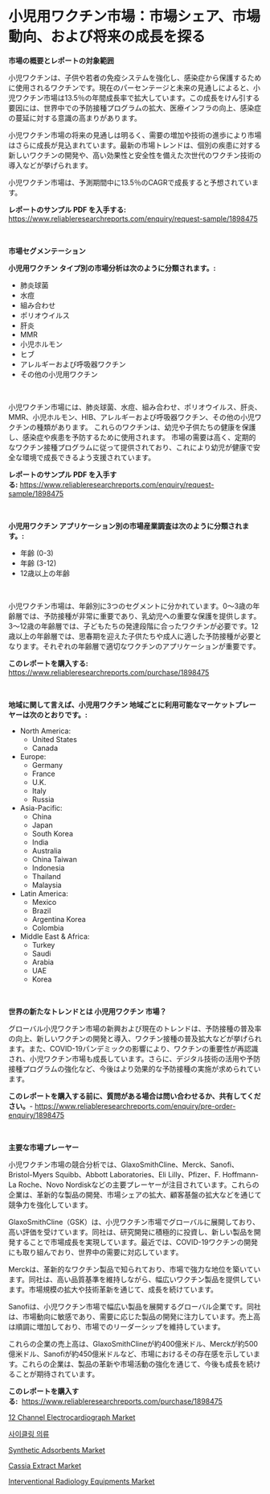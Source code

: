 <p><h1>小児用ワクチン市場：市場シェア、市場動向、および将来の成長を探る</h1></p><p><strong>市場の概要とレポートの対象範囲</strong></p>
<p><p>小児ワクチンは、子供や若者の免疫システムを強化し、感染症から保護するために使用されるワクチンです。現在のパーセンテージと未来の見通しによると、小児ワクチン市場は13.5％の年間成長率で拡大しています。この成長をけん引する要因には、世界中での予防接種プログラムの拡大、医療インフラの向上、感染症の蔓延に対する意識の高まりがあります。</p><p>小児ワクチン市場の将来の見通しは明るく、需要の増加や技術の進歩により市場はさらに成長が見込まれています。最新の市場トレンドは、個別の疾患に対する新しいワクチンの開発や、高い効果性と安全性を備えた次世代のワクチン技術の導入などが挙げられます。</p><p>小児ワクチン市場は、予測期間中に13.5％のCAGRで成長すると予想されています。</p></p>
<p><strong>レポートのサンプル PDF を入手する:</strong> <a href="https://www.reliableresearchreports.com/enquiry/request-sample/1898475">https://www.reliableresearchreports.com/enquiry/request-sample/1898475</a></p>
<p>&nbsp;</p>
<p><strong>市場セグメンテーション</strong></p>
<p><strong>小児用ワクチン タイプ別の市場分析は次のように分類されます。:</strong></p>
<p><ul><li>肺炎球菌</li><li>水痘</li><li>組み合わせ</li><li>ポリオウイルス</li><li>肝炎</li><li>MMR</li><li>小児ホルモン</li><li>ヒブ</li><li>アレルギーおよび呼吸器ワクチン</li><li>その他の小児用ワクチン</li></ul></p>
<p>&nbsp;</p>
<p><p>小児ワクチン市場には、肺炎球菌、水痘、組み合わせ、ポリオウイルス、肝炎、MMR、小児ホルモン、HIB、アレルギーおよび呼吸器ワクチン、その他の小児ワクチンの種類があります。 これらのワクチンは、幼児や子供たちの健康を保護し、感染症や疾患を予防するために使用されます。 市場の需要は高く、定期的なワクチン接種プログラムに従って提供されており、これにより幼児が健康で安全な環境で成長できるよう支援されています。</p></p>
<p><strong>レポートのサンプル PDF を入手する:</strong>&nbsp;<a href="https://www.reliableresearchreports.com/enquiry/request-sample/1898475">https://www.reliableresearchreports.com/enquiry/request-sample/1898475</a></p>
<p>&nbsp;</p>
<p><strong> 小児用ワクチン アプリケーション別の市場産業調査は次のように分類されます。:</strong></p>
<p><ul><li>年齢 (0-3)</li><li>年齢 (3-12)</li><li>12歳以上の年齢</li></ul></p>
<p>&nbsp;</p>
<p><p>小児ワクチン市場は、年齢別に3つのセグメントに分かれています。0〜3歳の年齢層では、予防接種が非常に重要であり、乳幼児への重要な保護を提供します。3〜12歳の年齢層では、子どもたちの発達段階に合ったワクチンが必要です。12歳以上の年齢層では、思春期を迎えた子供たちや成人に適した予防接種が必要となります。それぞれの年齢層で適切なワクチンのアプリケーションが重要です。</p></p>
<p><strong>このレポートを購入する:</strong>&nbsp; <a href="https://www.reliableresearchreports.com/purchase/1898475">https://www.reliableresearchreports.com/purchase/1898475</a></p>
<p>&nbsp;</p>
<p><strong>地域に関して言えば、小児用ワクチン 地域ごとに利用可能なマーケットプレーヤーは次のとおりです。:</strong></p>
<p><ul>
    <li>
        North America:
        <ul>
            <li>United States</li>
            <li>Canada</li>
        </ul>
    </li>
    <li>
        Europe:
        <ul>
            <li>Germany</li>
            <li>France</li>
            <li>U.K.</li>
            <li>Italy</li>
            <li>Russia</li>
        </ul>
    </li>
    <li>
        Asia-Pacific:
        <ul>
            <li>China</li>
            <li>Japan</li>
            <li>South Korea</li>
            <li>India</li>
            <li>Australia</li>
            <li>China Taiwan</li>
            <li>Indonesia</li>
            <li>Thailand</li>
            <li>Malaysia</li>
        </ul>
    </li>
    <li>
        Latin America:
        <ul>
            <li>Mexico</li>
            <li>Brazil</li>
            <li>Argentina Korea</li>
            <li>Colombia</li>
        </ul>
    </li>
    <li>
        Middle East & Africa:
        <ul>
            <li>Turkey</li>
            <li>Saudi</li>
            <li>Arabia</li>
            <li>UAE</li>
            <li>Korea</li>
        </ul>
    </li>
    </ul></p>
<p>&nbsp;</p>
<p><strong>世界の新たなトレンドとは 小児用ワクチン 市場？</strong></p>
<p><p>グローバル小児ワクチン市場の新興および現在のトレンドは、予防接種の普及率の向上、新しいワクチンの開発と導入、ワクチン接種の普及拡大などが挙げられます。また、COVID-19パンデミックの影響により、ワクチンの重要性が再認識され、小児ワクチン市場も成長しています。さらに、デジタル技術の活用や予防接種プログラムの強化など、今後はより効果的な予防接種の実施が求められています。</p></p>
<p><strong>このレポートを購入する前に、質問がある場合は問い合わせるか、共有してください。</strong>- <a href="https://www.reliableresearchreports.com/enquiry/pre-order-enquiry/1898475">https://www.reliableresearchreports.com/enquiry/pre-order-enquiry/1898475</a></p>
<p>&nbsp;</p>
<p><strong>主要な市場プレーヤー</strong></p>
<p><p>小児ワクチン市場の競合分析では、GlaxoSmithCline、Merck、Sanofi、Bristol-Myers Squibb、Abbott Laboratories、Eli Lilly、Pfizer、F. Hoffmann-La Roche、Novo Nordiskなどの主要プレーヤーが注目されています。これらの企業は、革新的な製品の開発、市場シェアの拡大、顧客基盤の拡大などを通じて競争力を強化しています。</p><p>GlaxoSmithCline（GSK）は、小児ワクチン市場でグローバルに展開しており、高い評価を受けています。同社は、研究開発に積極的に投資し、新しい製品を開発することで市場成長を実現しています。最近では、COVID-19ワクチンの開発にも取り組んでおり、世界中の需要に対応しています。</p><p>Merckは、革新的なワクチン製品で知られており、市場で強力な地位を築いています。同社は、高い品質基準を維持しながら、幅広いワクチン製品を提供しています。市場規模の拡大や技術革新を通じて、成長を続けています。</p><p>Sanofiは、小児ワクチン市場で幅広い製品を展開するグローバル企業です。同社は、市場動向に敏感であり、需要に応じた製品の開発に注力しています。売上高は順調に増加しており、市場でのリーダーシップを維持しています。</p><p>これらの企業の売上高は、GlaxoSmithClineが約400億米ドル、Merckが約500億米ドル、Sanofiが約450億米ドルなど、市場におけるその存在感を示しています。これらの企業は、製品の革新や市場活動の強化を通じて、今後も成長を続けることが期待されています。</p></p>
<p><strong>このレポートを購入する:</strong>&nbsp;&nbsp;<a href="https://www.reliableresearchreports.com/purchase/1898475">https://www.reliableresearchreports.com/purchase/1898475</a></p>
<p><p><a href="https://issuu.com/reportprime-2/docs/12-channel-electrocardiograph-market-size-2030.ppt">12 Channel Electrocardiograph Market</a></p><p><a href="https://medium.com/@kellylyncyh543964/%EC%82%AC%EC%9D%B4%ED%81%B4%EB%A7%81-%EC%9D%98%EB%A5%98-%EC%8B%9C%EC%9E%A5-%EA%B7%9C%EB%AA%A8%EB%8A%94-%EA%B8%80%EB%A1%9C%EB%B2%8C-%EC%82%B0%EC%97%85%EC%97%90%EC%84%9C-%EC%B5%9C%EC%83%81%EC%9D%98-%EB%A7%88%EC%BC%80%ED%8C%85-%EC%B1%84%EB%84%90%EC%9D%84-%EB%B3%B4%EC%97%AC%EC%A4%8D%EB%8B%88%EB%8B%A4-e8f408bac979">사이클링 의류</a></p><p><a href="https://zircon-bluebell-299.notion.site/Synthetic-Adsorbents-Market-Provides-a-Comprehensive-Analysis-Including-a-Macro-Overview-of-the-Mark-d9ce754c280d42678c40c951c789f01f">Synthetic Adsorbents Market</a></p><p><a href="https://github.com/lylyparadise/Market-Research-Report-List-2/blob/main/cassia-extract-market.md">Cassia Extract Market</a></p><p><a href="https://issuu.com/reportprime-2/docs/interventional-radiology-equipments-market-size-20">Interventional Radiology Equipments Market</a></p></p>